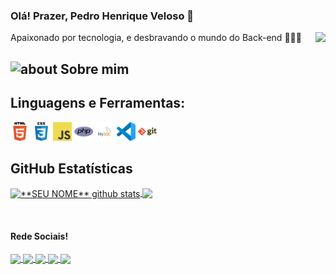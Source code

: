 
### Olá! Prazer, Pedro Henrique Veloso 👋

Apaixonado por tecnologia, e desbravando o mundo do Back-end 🧗🏻‍♀️
<img align="right" height="150" src="https://c.tenor.com/cBmz8RTK_JsAAAAC/typing-anime.gif" />


## <img width="45" alt="about" src="https://raw.github.com/elizarov/elizarov/master/about.png"> Sobre mim


## **Linguagens e Ferramentas:**  

<code><img height="30" src="https://raw.githubusercontent.com/github/explore/80688e429a7d4ef2fca1e82350fe8e3517d3494d/topics/html/html.png"></code>
<code><img height="30" src="https://raw.githubusercontent.com/github/explore/80688e429a7d4ef2fca1e82350fe8e3517d3494d/topics/css/css.png"></code>
<code><img height="30" src="https://raw.githubusercontent.com/github/explore/80688e429a7d4ef2fca1e82350fe8e3517d3494d/topics/javascript/javascript.png"></code>
<code><img height="30" src="https://raw.githubusercontent.com/github/explore/80688e429a7d4ef2fca1e82350fe8e3517d3494d/topics/php/php.png"></code>
<code><img height="30" src="https://raw.githubusercontent.com/github/explore/80688e429a7d4ef2fca1e82350fe8e3517d3494d/topics/mysql/mysql.png"></code>
<code><img height="30" src="https://raw.githubusercontent.com/github/explore/80688e429a7d4ef2fca1e82350fe8e3517d3494d/topics/visual-studio-code/visual-studio-code.png"></code>
<code><img height="30" src="https://raw.githubusercontent.com/github/explore/80688e429a7d4ef2fca1e82350fe8e3517d3494d/topics/git/git.png"></code>

## **GitHub Estatísticas**

<a href="https://github.com/Gurupreet">
 <img align="center" src="https://github-readme-stats.vercel.app/api?username=ph-veloso&show_icons=true&theme=cobalt&line_height=27" alt="**SEU NOME** github stats"/>
</a>

<a href="https://github.com/Gurupreet">
  <img align="center" src="https://github-readme-stats.vercel.app/api/top-langs/?username=ph-veloso&layout=compact&theme=cobalt&hide_langs_below=1" />
</a>



[website]: https://codedev.ga/
[twitter]: https://twitter.com/SEUTWITTER
[youtube]: https://www.youtube.com/user/SEUYOUTUBE/
[instagram]: https://www.instagram.com/SEUINSTAGRAM/
[linkedin]: https://www.linkedin.com/in/SEULINKEDIN/
<br>

#### Rede Sociais!
<p align="left">
  <a href="https://instagram.com/seu-usuario/">
    <img
      align="center"
      src="https://img.shields.io/badge/Instagram-193549?style=for-the-badge&logo=instagram&logoColor=c576c2"
    />
  </a>
  <a href="https://twitter.com/seu-usuario">
    <img
      align="center"
      src="https://img.shields.io/badge/Twitter-193549?style=for-the-badge&logo=twitter&logoColor=c576c2"
    />
  </a>
  <a href="https://discord.gg/seu-server">
    <img
      align="center"
      src="https://img.shields.io/badge/Discord-193549?style=for-the-badge&logo=discord&logoColor=c576c2">
  </a>
  <a href="https://www.linkedin.com/in/seu-usuario/">
    <img
         align="center"
         src="https://img.shields.io/badge/LinkedIn-193549?style=for-the-badge&logo=linkedin&logoColor=c576c2"
  </a>
  <a href="https://www.youtube.com/channel/link-do-canal">
    <img
      align="center"
      src="https://img.shields.io/badge/facebook-193549?style=for-the-badge&logo=facebook&logoColor=c576c2"
    />
  </a>
</p>

